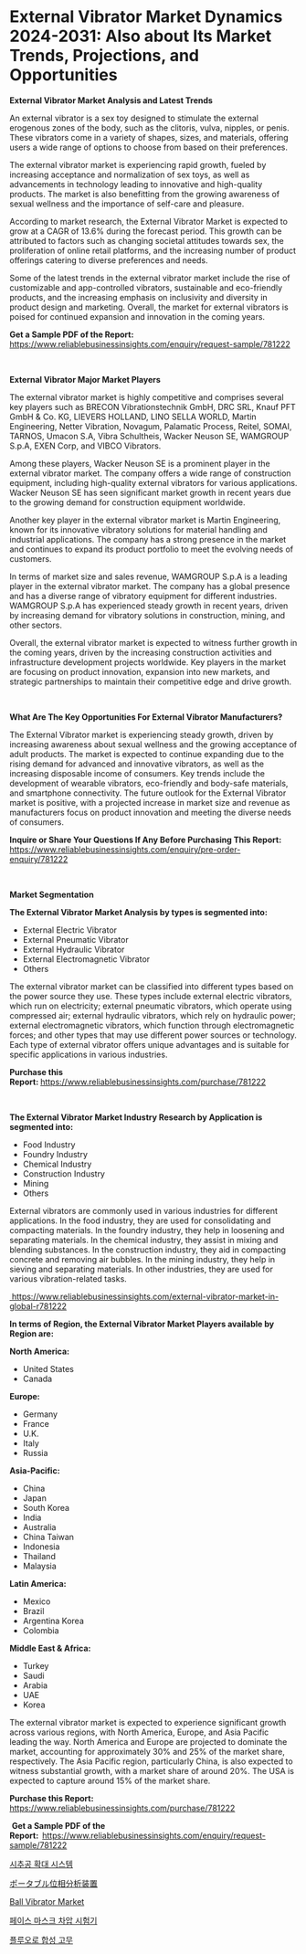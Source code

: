 <p><h1>External Vibrator Market Dynamics 2024-2031: Also about Its Market Trends, Projections, and Opportunities</h1></p><p><strong>External Vibrator Market Analysis and Latest Trends</strong></p>
<p><p>An external vibrator is a sex toy designed to stimulate the external erogenous zones of the body, such as the clitoris, vulva, nipples, or penis. These vibrators come in a variety of shapes, sizes, and materials, offering users a wide range of options to choose from based on their preferences.</p><p>The external vibrator market is experiencing rapid growth, fueled by increasing acceptance and normalization of sex toys, as well as advancements in technology leading to innovative and high-quality products. The market is also benefitting from the growing awareness of sexual wellness and the importance of self-care and pleasure.</p><p>According to market research, the External Vibrator Market is expected to grow at a CAGR of 13.6% during the forecast period. This growth can be attributed to factors such as changing societal attitudes towards sex, the proliferation of online retail platforms, and the increasing number of product offerings catering to diverse preferences and needs.</p><p>Some of the latest trends in the external vibrator market include the rise of customizable and app-controlled vibrators, sustainable and eco-friendly products, and the increasing emphasis on inclusivity and diversity in product design and marketing. Overall, the market for external vibrators is poised for continued expansion and innovation in the coming years.</p></p>
<p><strong>Get a Sample PDF of the Report:&nbsp;</strong> <a href="https://www.reliablebusinessinsights.com/enquiry/request-sample/781222">https://www.reliablebusinessinsights.com/enquiry/request-sample/781222</a></p>
<p>&nbsp;</p>
<p><strong>External Vibrator Major Market Players</strong></p>
<p><p>The external vibrator market is highly competitive and comprises several key players such as BRECON Vibrationstechnik GmbH, DRC SRL, Knauf PFT GmbH & Co. KG, LIEVERS HOLLAND, LINO SELLA WORLD, Martin Engineering, Netter Vibration, Novagum, Palamatic Process, Reitel, SOMAI, TARNOS, Umacon S.A, Vibra Schultheis, Wacker Neuson SE, WAMGROUP S.p.A, EXEN Corp, and VIBCO Vibrators.</p><p>Among these players, Wacker Neuson SE is a prominent player in the external vibrator market. The company offers a wide range of construction equipment, including high-quality external vibrators for various applications. Wacker Neuson SE has seen significant market growth in recent years due to the growing demand for construction equipment worldwide.</p><p>Another key player in the external vibrator market is Martin Engineering, known for its innovative vibratory solutions for material handling and industrial applications. The company has a strong presence in the market and continues to expand its product portfolio to meet the evolving needs of customers.</p><p>In terms of market size and sales revenue, WAMGROUP S.p.A is a leading player in the external vibrator market. The company has a global presence and has a diverse range of vibratory equipment for different industries. WAMGROUP S.p.A has experienced steady growth in recent years, driven by increasing demand for vibratory solutions in construction, mining, and other sectors.</p><p>Overall, the external vibrator market is expected to witness further growth in the coming years, driven by the increasing construction activities and infrastructure development projects worldwide. Key players in the market are focusing on product innovation, expansion into new markets, and strategic partnerships to maintain their competitive edge and drive growth.</p></p>
<p>&nbsp;</p>
<p><strong>What Are The Key Opportunities For External Vibrator Manufacturers?</strong></p>
<p><p>The External Vibrator market is experiencing steady growth, driven by increasing awareness about sexual wellness and the growing acceptance of adult products. The market is expected to continue expanding due to the rising demand for advanced and innovative vibrators, as well as the increasing disposable income of consumers. Key trends include the development of wearable vibrators, eco-friendly and body-safe materials, and smartphone connectivity. The future outlook for the External Vibrator market is positive, with a projected increase in market size and revenue as manufacturers focus on product innovation and meeting the diverse needs of consumers.</p></p>
<p><strong>Inquire or Share Your Questions If Any Before Purchasing This Report:</strong> <a href="https://www.reliablebusinessinsights.com/enquiry/pre-order-enquiry/781222">https://www.reliablebusinessinsights.com/enquiry/pre-order-enquiry/781222</a></p>
<p>&nbsp;</p>
<p><strong>Market Segmentation</strong></p>
<p><strong>The External Vibrator Market Analysis by types is segmented into:</strong></p>
<p><ul><li>External Electric Vibrator</li><li>External Pneumatic Vibrator</li><li>External Hydraulic Vibrator</li><li>External Electromagnetic Vibrator</li><li>Others</li></ul></p>
<p><p>The external vibrator market can be classified into different types based on the power source they use. These types include external electric vibrators, which run on electricity; external pneumatic vibrators, which operate using compressed air; external hydraulic vibrators, which rely on hydraulic power; external electromagnetic vibrators, which function through electromagnetic forces; and other types that may use different power sources or technology. Each type of external vibrator offers unique advantages and is suitable for specific applications in various industries.</p></p>
<p><strong>Purchase this Report:&nbsp;</strong><a href="https://www.reliablebusinessinsights.com/purchase/781222">https://www.reliablebusinessinsights.com/purchase/781222</a></p>
<p>&nbsp;</p>
<p><strong>The External Vibrator Market Industry Research by Application is segmented into:</strong></p>
<p><ul><li>Food Industry</li><li>Foundry Industry</li><li>Chemical Industry</li><li>Construction Industry</li><li>Mining</li><li>Others</li></ul></p>
<p><p>External vibrators are commonly used in various industries for different applications. In the food industry, they are used for consolidating and compacting materials. In the foundry industry, they help in loosening and separating materials. In the chemical industry, they assist in mixing and blending substances. In the construction industry, they aid in compacting concrete and removing air bubbles. In the mining industry, they help in sieving and separating materials. In other industries, they are used for various vibration-related tasks.</p></p>
<p><a href="https://www.reliablebusinessinsights.com/external-vibrator-market-in-global-r781222">&nbsp;https://www.reliablebusinessinsights.com/external-vibrator-market-in-global-r781222</a></p>
<p><strong>In terms of Region, the External Vibrator Market Players available by Region are:</strong></p>
<p>
    <p> <strong> North America: </strong>
        <ul>
            <li>United States</li>
            <li>Canada</li>
        </ul>
        </p> 
    <p> <strong> Europe: </strong>
        <ul>
            <li>Germany</li>
            <li>France</li>
            <li>U.K.</li>
            <li>Italy</li>
            <li>Russia</li>
        </ul>
        </p> 
    <p> <strong> Asia-Pacific: </strong>
        <ul>
            <li>China</li>
            <li>Japan</li>
            <li>South Korea</li>
            <li>India</li>
            <li>Australia</li>
            <li>China Taiwan</li>
            <li>Indonesia</li>
            <li>Thailand</li>
            <li>Malaysia</li>
        </ul>
        </p> 
    <p> <strong> Latin America: </strong>
        <ul>
            <li>Mexico</li>
            <li>Brazil</li>
            <li>Argentina Korea</li>
            <li>Colombia</li>
        </ul>
        </p> 
    <p> <strong> Middle East & Africa: </strong>
        <ul>
            <li>Turkey</li>
            <li>Saudi</li>
            <li>Arabia</li>
            <li>UAE</li>
            <li>Korea</li>
        </ul>
    </p>
    </p>
<p><p>The external vibrator market is expected to experience significant growth across various regions, with North America, Europe, and Asia Pacific leading the way. North America and Europe are projected to dominate the market, accounting for approximately 30% and 25% of the market share, respectively. The Asia Pacific region, particularly China, is also expected to witness substantial growth, with a market share of around 20%. The USA is expected to capture around 15% of the market share.</p></p>
<p><strong>Purchase this Report: </strong><a href="https://www.reliablebusinessinsights.com/purchase/781222">https://www.reliablebusinessinsights.com/purchase/781222</a></p>
<p>&nbsp;<strong>Get a Sample PDF of the Report:&nbsp;&nbsp;</strong><a href="https://www.reliablebusinessinsights.com/enquiry/request-sample/781222">https://www.reliablebusinessinsights.com/enquiry/request-sample/781222</a></p>
<p><strong></strong></p>
<p><p><a href="https://github.com/LuckeyCorbin/Market-Research-Report-List-1/blob/main/7903201105408.md">시추공 확대 시스템</a></p><p><a href="https://medium.com/@reannakling/%E3%83%9D%E3%83%BC%E3%82%BF%E3%83%96%E3%83%AB%E7%9B%B8%E4%BD%8D%E5%88%86%E6%9E%90%E8%A3%85%E7%BD%AE%E5%B8%82%E5%A0%B4-%E5%B8%82%E5%A0%B4%E3%82%B7%E3%82%A7%E3%82%A2-%E5%B8%82%E5%A0%B4%E3%83%88%E3%83%AC%E3%83%B3%E3%83%89-%E3%81%8A%E3%82%88%E3%81%B3%E5%B0%86%E6%9D%A5%E3%81%AE%E6%88%90%E9%95%B7%E3%82%92%E6%8E%A2%E3%82%8B-81773b7176d3">ポータブル位相分析装置</a></p><p><a href="https://github.com/ruddyyedelwadw/Market-Research-Report-List-2/blob/main/ball-vibrator-market.md">Ball Vibrator Market</a></p><p><a href="https://medium.com/@edaunhshhs/%EC%96%BC%EA%B5%B4-%EB%A7%88%EC%8A%A4%ED%81%AC-%EA%B0%84%EC%95%95-%ED%85%8C%EC%8A%A4%ED%84%B0-%EC%8B%9C%EC%9E%A5-%EC%A0%84%EB%A7%9D-%EC%82%B0%EC%97%85-%EA%B0%9C%EC%9A%94-%EB%B0%8F-%EC%98%88%EC%B8%A1-2024%EB%85%84%EB%B6%80%ED%84%B0-2031%EB%85%84%EA%B9%8C%EC%A7%80-1eb264ab919f">페이스 마스크 차압 시험기</a></p><p><a href="https://github.com/laholand/Market-Research-Report-List-4/blob/main/6634610105409.md">플루오로 합성 고무</a></p></p>